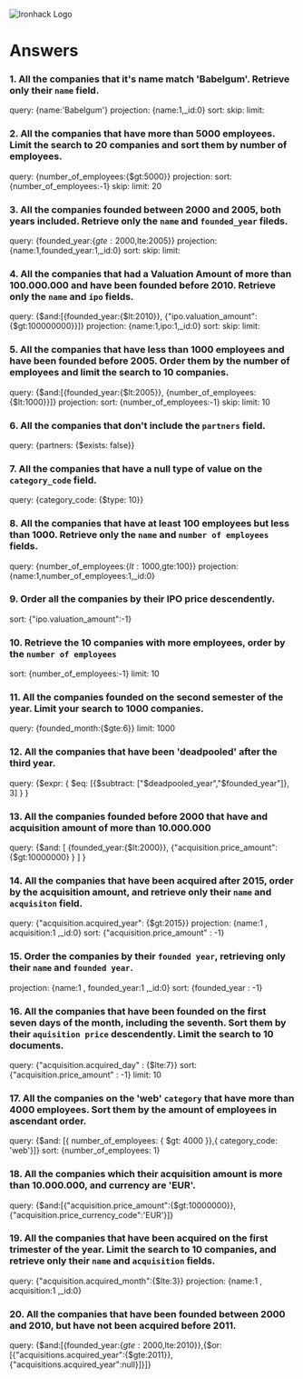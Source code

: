 ![Ironhack Logo](https://i.imgur.com/1QgrNNw.png)

# Answers

### 1. All the companies that it's name match 'Babelgum'. Retrieve only their `name` field.

query: {name:'Babelgum'}
projection: {name:1,_id:0}
sort: 
skip: 
limit: 

### 2. All the companies that have more than 5000 employees. Limit the search to 20 companies and sort them by **number of employees**.

query: {number_of_employees:{$gt:5000}}
projection: 
sort: {number_of_employees:-1}
skip: 
limit: 20

### 3. All the companies founded between 2000 and 2005, both years included. Retrieve only the `name` and `founded_year` fileds.

query: {founded_year:{$gte:2000,$lte:2005}}
projection: {name:1,founded_year:1,_id:0}
sort: 
skip: 
limit: 

### 4. All the companies that had a Valuation Amount of more than 100.000.000 and have been founded before 2010. Retrieve only the `name` and `ipo` fields.

query: {$and:[{founded_year:{$lt:2010}}, {"ipo.valuation_amount":{$gt:100000000}}]}
projection: {name:1,ipo:1,_id:0}
sort: 
skip: 
limit: 

### 5. All the companies that have less than 1000 employees and have been founded before 2005. Order them by the number of employees and limit the search to 10 companies.

query: {$and:[{founded_year:{$lt:2005}}, {number_of_employees:{$lt:1000}}]}
projection: 
sort: {number_of_employees:-1}
skip: 
limit: 10

### 6. All the companies that don't include the `partners` field.

query: {partners: {$exists: false}}

### 7. All the companies that have a null type of value on the `category_code` field.

query: {category_code: {$type: 10}}

### 8. All the companies that have at least 100 employees but less than 1000. Retrieve only the `name` and `number of employees` fields.

query: {number_of_employees:{$lt:1000,$gte:100}}
projection: {name:1,number_of_employees:1,_id:0}

### 9. Order all the companies by their IPO price descendently.

sort: {"ipo.valuation_amount":-1}

### 10. Retrieve the 10 companies with more employees, order by the `number of employees`

sort: {number_of_employees:-1}
limit: 10

### 11. All the companies founded on the second semester of the year. Limit your search to 1000 companies.

query: {founded_month:{$gte:6}}
limit: 1000

### 12. All the companies that have been 'deadpooled' after the third year.

query: {$expr: { $eq: [{$subtract: ["$deadpooled_year","$founded_year"]}, 3] } }

### 13. All the companies founded before 2000 that have and acquisition amount of more than 10.000.000

query: {$and: [ {founded_year:{$lt:2000}}, {"acquisition.price_amount":{$gt:10000000} } ] }

### 14. All the companies that have been acquired after 2015, order by the acquisition amount, and retrieve only their `name` and `acquisiton` field.

query: {"acquisition.acquired_year": {$gt:2015}}
projection: {name:1 , acquisition:1 ,_id:0}
sort: {"acquisition.price_amount" : -1}


### 15. Order the companies by their `founded year`, retrieving only their `name` and `founded year`.

projection: {name:1 , founded_year:1 ,_id:0}
sort: {founded_year : -1}

### 16. All the companies that have been founded on the first seven days of the month, including the seventh. Sort them by their `aquisition price` descendently. Limit the search to 10 documents.

query: {"acquisition.acquired_day" : {$lte:7}}
sort: {"acquisition.price_amount" : -1}
limit: 10

### 17. All the companies on the 'web' `category` that have more than 4000 employees. Sort them by the amount of employees in ascendant order.

query: {$and: [{ number_of_employees: { $gt: 4000 }},{ category_code: 'web'}]}
sort: {number_of_employees: 1}

### 18. All the companies which their acquisition amount is more than 10.000.000, and currency are 'EUR'.

query: {$and:[{"acquisition.price_amount":{$gt:10000000}}, {"acquisition.price_currency_code":'EUR'}]}

### 19. All the companies that have been acquired on the first trimester of the year. Limit the search to 10 companies, and retrieve only their `name` and `acquisition` fields.

query: {"acquisition.acquired_month":{$lte:3}}
projection: {name:1 , acquisition:1 ,_id:0}

### 20. All the companies that have been founded between 2000 and 2010, but have not been acquired before 2011.

query: {$and:[{founded_year:{$gte:2000,$lte:2010}},{$or:[{"acquisitions.acquired_year":{$gte:2011}},{"acquisitions.acquired_year":null}]}]}
